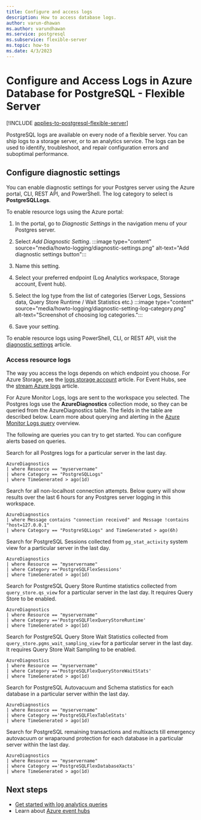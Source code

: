 ```yaml
---
title: Configure and access logs
description: How to access database logs.
author: varun-dhawan
ms.author: varundhawan
ms.service: postgresql
ms.subservice: flexible-server
ms.topic: how-to
ms.date: 4/3/2023
---
```


# Configure and Access Logs in Azure Database for PostgreSQL - Flexible Server

[!INCLUDE [applies-to-postgresql-flexible-server](../includes/applies-to-postgresql-flexible-server.md)]

PostgreSQL logs are available on every node of a flexible server. You can ship logs to a storage server, or to an analytics service. The logs can be used to identify, troubleshoot, and repair configuration errors and suboptimal performance.

## Configure diagnostic settings

You can enable diagnostic settings for your Postgres server using the Azure portal, CLI, REST API, and PowerShell. The log category to select is **PostgreSQLLogs**.

To enable resource logs using the Azure portal:

1. In the portal, go to *Diagnostic Settings* in the navigation menu of your Postgres server.
   
2. Select *Add Diagnostic Setting*.
   :::image type="content" source="media/howto-logging/diagnostic-settings.png" alt-text="Add diagnostic settings button":::

3. Name this setting. 

4. Select your preferred endpoint (Log Analytics workspace, Storage account, Event hub). 

5. Select the log type from the list of categories (Server Logs, Sessions data, Query Store Runtime / Wait Statistics etc.)
   :::image type="content" source="media/howto-logging/diagnostic-setting-log-category.png" alt-text="Screenshot of choosing log categories.":::

7. Save your setting.

To enable resource logs using PowerShell, CLI, or REST API, visit the [diagnostic settings](../../azure-monitor/essentials/diagnostic-settings.md) article.

### Access resource logs

The way you access the logs depends on which endpoint you choose. For Azure Storage, see the [logs storage account](../../azure-monitor/essentials/resource-logs.md#send-to-azure-storage) article. For Event Hubs, see the [stream Azure logs](../../azure-monitor/essentials/resource-logs.md#send-to-azure-event-hubs) article.

For Azure Monitor Logs, logs are sent to the workspace you selected. The Postgres logs use the **AzureDiagnostics** collection mode, so they can be queried from the AzureDiagnostics table. The fields in the table are described below. Learn more about querying and alerting in the [Azure Monitor Logs query](../../azure-monitor/logs/log-query-overview.md) overview.

The following are queries you can try to get started. You can configure alerts based on queries.

Search for all Postgres logs for a particular server in the last day.

```kusto
AzureDiagnostics
| where Resource == "myservername"
| where Category == "PostgreSQLLogs"
| where TimeGenerated > ago(1d) 
```
Search for all non-localhost connection attempts. Below query will show results over the last 6 hours for any Postgres server logging in this workspace.

```kusto
AzureDiagnostics
| where Message contains "connection received" and Message !contains "host=127.0.0.1"
| where Category == "PostgreSQLLogs" and TimeGenerated > ago(6h)
```

Search for PostgreSQL Sessions collected from `pg_stat_activity` system view for a particular server in the last day.

```kusto
AzureDiagnostics
| where Resource == "myservername"
| where Category =='PostgreSQLFlexSessions'
| where TimeGenerated > ago(1d) 
```

Search for PostgreSQL Query Store Runtime statistics collected from `query_store.qs_view` for a particular server in the last day. It requires Query Store to be enabled.

```kusto
AzureDiagnostics
| where Resource == "myservername"
| where Category =='PostgreSQLFlexQueryStoreRuntime'
| where TimeGenerated > ago(1d) 
```

Search for PostgreSQL Query Store Wait Statistics collected from `query_store.pgms_wait_sampling_view` for a particular server in the last day. It requires Query Store Wait Sampling to be enabled.

```kusto
AzureDiagnostics
| where Resource == "myservername"
| where Category =='PostgreSQLFlexQueryStoreWaitStats'
| where TimeGenerated > ago(1d) 
```

Search for PostgreSQL Autovacuum and Schema statistics for each database in a particular server within the last day.

```kusto
AzureDiagnostics
| where Resource == "myservername"
| where Category =='PostgreSQLFlexTableStats'
| where TimeGenerated > ago(1d) 
```

Search for PostgreSQL remaining transactions and multixacts till emergency autovacuum or wraparound protection for each database in a particular server within the last day.

```kusto
AzureDiagnostics
| where Resource == "myservername"
| where Category =='PostgreSQLFlexDatabaseXacts'
| where TimeGenerated > ago(1d) 
```

## Next steps

- [Get started with log analytics queries](../../azure-monitor/logs/log-analytics-tutorial.md)
- Learn about [Azure event hubs](../../event-hubs/event-hubs-about.md)
